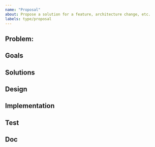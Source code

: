 ```yaml
---
name: "Proposal"
about: Propose a solution for a feature, architecture change, etc.
labels: type/proposal
---
```


## Problem:
<!-- What is the problem to be solved and how valuable is it to the target users. -->

## Goals
<!-- How far is the problem solved and what is the goal. -->

## Solutions
<!--
What is the solution, which function of the product is similar to this solution.
Below is the tracking part. Except design, feel free to edit other parts.
-->

## Design
<!--
- design issue/PR link
-->

## Implementation
<!--
- Implementation issue/PR links
- Implementation issue/PR links 
-->

## Test
<!--
- Test issue/PR links
- Test issue/PR links
-->

## Doc
<!--
- Doc issue/PR links
- Doc issue/PR links
-->